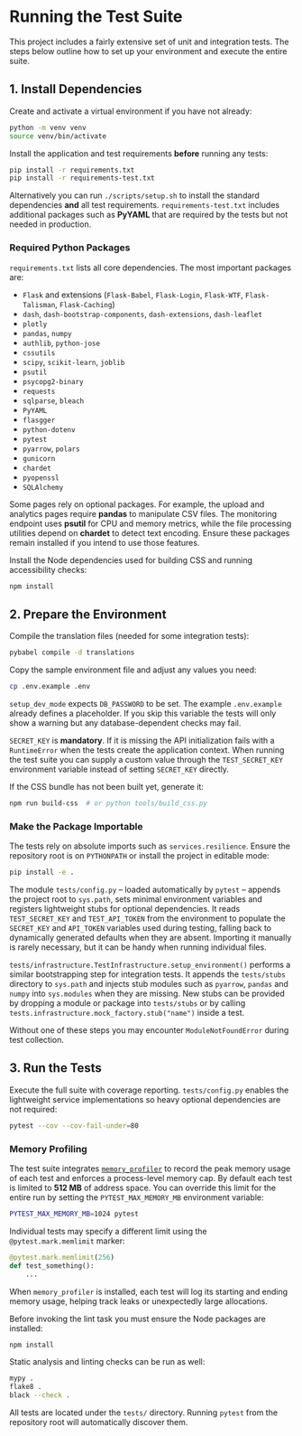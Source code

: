 # Running the Test Suite

This project includes a fairly extensive set of unit and integration tests. The
steps below outline how to set up your environment and execute the entire suite.

## 1. Install Dependencies

Create and activate a virtual environment if you have not already:
```bash
python -m venv venv
source venv/bin/activate
```

Install the application and test requirements **before** running any tests:
```bash
pip install -r requirements.txt
pip install -r requirements-test.txt
```
Alternatively you can run `./scripts/setup.sh` to install the standard
dependencies **and** all test requirements. `requirements-test.txt` includes
additional packages such as **PyYAML** that are required by the tests but not
needed in production.

### Required Python Packages

`requirements.txt` lists all core dependencies. The most important packages are:

- `Flask` and extensions (`Flask-Babel`, `Flask-Login`, `Flask-WTF`,
  `Flask-Talisman`, `Flask-Caching`)
- `dash`, `dash-bootstrap-components`, `dash-extensions`, `dash-leaflet`
- `plotly`
- `pandas`, `numpy`
- `authlib`, `python-jose`
- `cssutils`
- `scipy`, `scikit-learn`, `joblib`
- `psutil`
- `psycopg2-binary`
- `requests`
- `sqlparse`, `bleach`
- `PyYAML`
- `flasgger`
- `python-dotenv`
- `pytest`
- `pyarrow`, `polars`
- `gunicorn`
- `chardet`
- `pyopenssl`
- `SQLAlchemy`

Some pages rely on optional packages. For example, the upload and analytics
pages require **pandas** to manipulate CSV files. The monitoring endpoint uses
**psutil** for CPU and memory metrics, while the file processing utilities
depend on **chardet** to detect text encoding. Ensure these packages remain
installed if you intend to use those features.

Install the Node dependencies used for building CSS and running accessibility
checks:
```bash
npm install
```

## 2. Prepare the Environment

Compile the translation files (needed for some integration tests):
```bash
pybabel compile -d translations
```

Copy the sample environment file and adjust any values you need:
```bash
cp .env.example .env
```
`setup_dev_mode` expects `DB_PASSWORD` to be set. The example `.env.example`
already defines a placeholder. If you skip this variable the tests will only
show a warning but any database-dependent checks may fail.

`SECRET_KEY` is **mandatory**. If it is missing the API initialization fails
with a `RuntimeError` when the tests create the application context. When
running the test suite you can supply a custom value through the
`TEST_SECRET_KEY` environment variable instead of setting `SECRET_KEY`
directly.

If the CSS bundle has not been built yet, generate it:
```bash
npm run build-css  # or python tools/build_css.py
```

### Make the Package Importable

The tests rely on absolute imports such as `services.resilience`. Ensure the
repository root is on `PYTHONPATH` or install the project in editable mode:

```bash
pip install -e .
```

The module `tests/config.py` – loaded automatically by `pytest` – appends the
project root to `sys.path`, sets minimal environment variables and registers
lightweight stubs for optional dependencies. It reads `TEST_SECRET_KEY` and
`TEST_API_TOKEN` from the environment to populate the `SECRET_KEY` and
`API_TOKEN` variables used during testing, falling back to dynamically generated
defaults when they are absent. Importing it manually is rarely necessary, but it
can be handy when running individual files.

`tests/infrastructure.TestInfrastructure.setup_environment()` performs a similar
bootstrapping step for integration tests. It appends the `tests/stubs`
directory to `sys.path` and injects stub modules such as `pyarrow`, `pandas` and
`numpy` into `sys.modules` when they are missing. New stubs can be provided by
dropping a module or package into `tests/stubs` or by calling
`tests.infrastructure.mock_factory.stub("name")` inside a test.

Without one of these steps you may encounter `ModuleNotFoundError` during test
collection.

## 3. Run the Tests

Execute the full suite with coverage reporting. `tests/config.py` enables the
lightweight service implementations so heavy optional dependencies are not
required:
```bash
pytest --cov --cov-fail-under=80
```

### Memory Profiling

The test suite integrates [`memory_profiler`](https://pypi.org/project/memory-profiler/)
to record the peak memory usage of each test and enforces a process-level memory
cap. By default each test is limited to **512 MB** of address space. You can
override this limit for the entire run by setting the `PYTEST_MAX_MEMORY_MB`
environment variable:

```bash
PYTEST_MAX_MEMORY_MB=1024 pytest
```

Individual tests may specify a different limit using the `@pytest.mark.memlimit` marker:

```python
@pytest.mark.memlimit(256)
def test_something():
    ...
```

When `memory_profiler` is installed, each test will log its starting and ending
memory usage, helping track leaks or unexpectedly large allocations.

Before invoking the lint task you must ensure the Node packages are installed:
```bash
npm install
```

Static analysis and linting checks can be run as well:
```bash
mypy .
flake8 .
black --check .
```

All tests are located under the `tests/` directory. Running `pytest` from the
repository root will automatically discover them.
